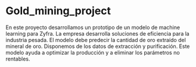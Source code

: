 # Gold_mining_project

En este proyecto desarrollamos un prototipo de un modelo de machine learning para Zyfra. La empresa desarrolla soluciones de eficiencia para la industria pesada.
El modelo debe predecir la cantidad de oro extraído del mineral de oro. Disponemos de los datos de extracción y purificación.
Este modelo ayuda a optimizar la producción y a eliminar los parámetros no rentables.

